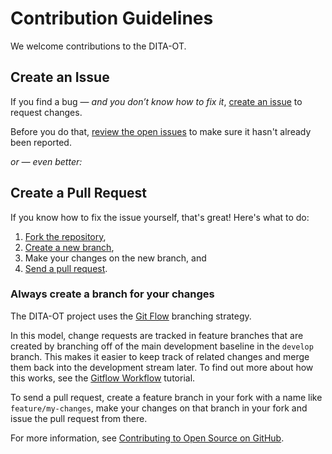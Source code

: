 # Contribution Guidelines

We welcome contributions to the DITA-OT. 

## Create an Issue

If you find a bug — _and you don’t know how to fix it_, [create an issue](https://github.com/dita-ot/dita-ot/issues/new) to request changes.

Before you do that, [review the open issues](https://github.com/dita-ot/dita-ot/issues) to make sure it hasn't already been reported.


_or — even better:_

## Create a Pull Request

If you know how to fix the issue yourself, that's great! Here's what to do:

1. [Fork the repository][1],
2. [Create a new branch][2], 
3. Make your changes on the new branch, and 
3. [Send a pull request][3]. 

### Always create a branch for your changes

The DITA-OT project uses the [Git Flow][4] branching strategy. 

In this model, change requests are tracked in feature branches that are created by branching off of the main development baseline in the `develop` branch. This makes it easier to keep track of related changes and merge them back into the development stream later. To find out more about how this works, see the [Gitflow Workflow][5] tutorial.

To send a pull request, create a feature branch in your fork with a name like `feature/my-changes`, make your changes on that branch in your fork and issue the pull request from there. 

For more information, see [Contributing to Open Source on GitHub][6].


[1]:    <https://help.github.com/articles/fork-a-repo/>
[2]:    <https://help.github.com/articles/using-pull-requests/>
[3]:    <https://help.github.com/articles/creating-and-deleting-branches-within-your-repository/>
[4]:    <http://nvie.com/posts/a-successful-git-branching-model/>
[5]:    <https://www.atlassian.com/git/tutorials/comparing-workflows/gitflow-workflow>
[6]:    <https://guides.github.com/activities/contributing-to-open-source/>
